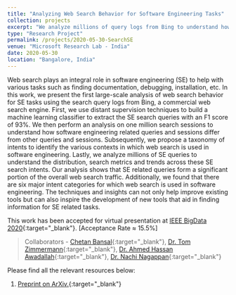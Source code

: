 ```yaml
---
title: "Analyzing Web Search Behavior for Software Engineering Tasks"
collection: projects
excerpt: "We analyze millions of query logs from Bing to understand how web search is used in software engineering tasks."
type: "Research Project"
permalink: /projects/2020-05-30-SearchSE
venue: "Microsoft Research Lab - India"
date: 2020-05-30
location: "Bangalore, India"
---
```


Web search plays an integral role in software engineering (SE) to help with various tasks such as finding documentation, debugging, installation, etc. In this work, we present the first large-scale analysis of web search behavior for SE tasks using the search query logs from Bing, a commercial web search engine. First, we use distant supervision techniques to build a machine learning classifier to extract the SE search queries with an F1 score of 93%. We then perform an analysis on one million search sessions to understand how software engineering related queries and sessions differ from other queries and sessions. Subsequently, we propose a taxonomy of intents to identify the various contexts in which web search is used in software engineering. Lastly, we analyze millions of SE queries to understand the distribution, search metrics and trends across these SE search intents. Our analysis shows that SE related queries form a significant portion of the overall web search traffic. Additionally, we found that there are six major intent categories for which web search is used in software engineering. The techniques and insights can not only help improve existing tools but can also inspire the development of new tools that aid in finding information for SE related tasks.

This work has been accepted for virtual presentation at [IEEE BigData 2020](http://bigdataieee.org/BigData2020/){:target="_blank"}. [Acceptance Rate ≈ 15.5%]

> Collaborators - [Chetan Bansal](https://www.microsoft.com/en-us/research/people/chetanb/){:target="_blank"}, [Dr. Tom Zimmermann](http://thomas-zimmermann.com/){:target="_blank"}, [Dr. Ahmed Hassan Awadallah](https://www.microsoft.com/en-us/research/people/hassanam/){:target="_blank"}, [Dr. Nachi Nagappan](https://nachinagappan.github.io/){:target="_blank"}

Please find all the relevant resources below:
1. [Preprint on ArXiv.](https://arxiv.org/abs/1912.09519){:target="_blank"}